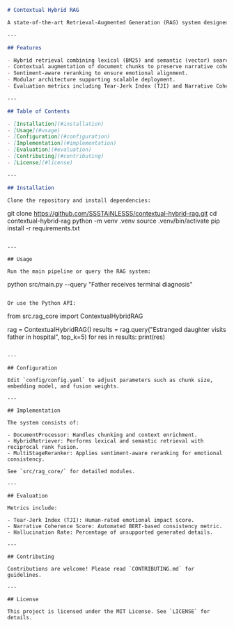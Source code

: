 ```markdown
# Contextual Hybrid RAG

A state-of-the-art Retrieval-Augmented Generation (RAG) system designed for emotionally resonant storytelling. This project combines hybrid retrieval techniques, contextual chunk enhancement, and multi-stage reranking to generate coherent, heart-wrenching narratives from minimal seed inputs.

---

## Features

- Hybrid retrieval combining lexical (BM25) and semantic (vector) search for precision and depth.
- Contextual augmentation of document chunks to preserve narrative coherence.
- Sentiment-aware reranking to ensure emotional alignment.
- Modular architecture supporting scalable deployment.
- Evaluation metrics including Tear-Jerk Index (TJI) and Narrative Coherence Score.

---

## Table of Contents

- [Installation](#installation)
- [Usage](#usage)
- [Configuration](#configuration)
- [Implementation](#implementation)
- [Evaluation](#evaluation)
- [Contributing](#contributing)
- [License](#license)

---

## Installation

Clone the repository and install dependencies:

```
git clone https://github.com/SSSTAiNLESSS/contextual-hybrid-rag.git
cd contextual-hybrid-rag
python -m venv .venv
source .venv/bin/activate
pip install -r requirements.txt
```

---

## Usage

Run the main pipeline or query the RAG system:

```
python src/main.py --query "Father receives terminal diagnosis"
```

Or use the Python API:

```
from src.rag_core import ContextualHybridRAG

rag = ContextualHybridRAG()
results = rag.query("Estranged daughter visits father in hospital", top_k=5)
for res in results:
    print(res)
```

---

## Configuration

Edit `config/config.yaml` to adjust parameters such as chunk size, embedding model, and fusion weights.

---

## Implementation

The system consists of:

- DocumentProcessor: Handles chunking and context enrichment.
- HybridRetriever: Performs lexical and semantic retrieval with reciprocal rank fusion.
- MultiStageReranker: Applies sentiment-aware reranking for emotional consistency.

See `src/rag_core/` for detailed modules.

---

## Evaluation

Metrics include:

- Tear-Jerk Index (TJI): Human-rated emotional impact score.
- Narrative Coherence Score: Automated BERT-based consistency metric.
- Hallucination Rate: Percentage of unsupported generated details.

---

## Contributing

Contributions are welcome! Please read `CONTRIBUTING.md` for guidelines.

---

## License

This project is licensed under the MIT License. See `LICENSE` for details.
```